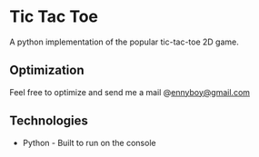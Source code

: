 # Tic Tac Toe

A python implementation of the popular tic-tac-toe 2D game. 

## Optimization
Feel free to optimize and send me a mail @[ennyboy@gmail.com](mailto:ennyboy@gmail.com)

## Technologies

- Python - Built to run on the console